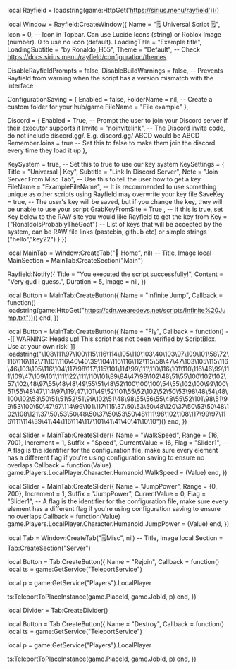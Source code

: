 local Rayfield = loadstring(game:HttpGet('https://sirius.menu/rayfield'))()

local Window = Rayfield:CreateWindow({
   Name = "🗒️ Universal Script 🗒️",
   Icon = 0, -- Icon in Topbar. Can use Lucide Icons (string) or Roblox Image (number). 0 to use no icon (default).
   LoadingTitle = "Example title",
   LoadingSubtitle = "by Ronaldo_H55",
   Theme = "Default", -- Check https://docs.sirius.menu/rayfield/configuration/themes

   DisableRayfieldPrompts = false,
   DisableBuildWarnings = false, -- Prevents Rayfield from warning when the script has a version mismatch with the interface

   ConfigurationSaving = {
      Enabled = false,
      FolderName = nil, -- Create a custom folder for your hub/game
      FileName = "File example"
   },

   Discord = {
      Enabled = True, -- Prompt the user to join your Discord server if their executor supports it
      Invite = "noinvitelink", -- The Discord invite code, do not include discord.gg/. E.g. discord.gg/ ABCD would be ABCD
      RememberJoins = true -- Set this to false to make them join the discord every time they load it up
   },

   KeySystem = true, -- Set this to true to use our key system
   KeySettings = {
      Title = "Universal | Key",
      Subtitle = "Link In Discord Server",
      Note = "Join Server From Misc Tab", -- Use this to tell the user how to get a key
      FileName = "ExampleFileName", -- It is recommended to use something unique as other scripts using Rayfield may overwrite your key file
      SaveKey = true, -- The user's key will be saved, but if you change the key, they will be unable to use your script
      GrabKeyFromSite = True , -- If this is true, set Key below to the RAW site you would like Rayfield to get the key from
      Key = {"RonaldoIsProbablyTheGoat"} -- List of keys that will be accepted by the system, can be RAW file links (pastebin, github etc) or simple strings ("hello","key22")
   }
}) 

local MainTab = Window:CreateTab("🏡 Home", nil) -- Title, Image
local MainSection = MainTab:CreateSection("Main")

Rayfield:Notify({
   Title = "You executed the script successfully!",
   Content = "Very gud i guess.",
   Duration = 5,
   Image = nil,
})

local Button = MainTab:CreateButton({
   Name = "Infinite Jump",
   Callback = function()
        loadstring(game:HttpGet("https://cdn.wearedevs.net/scripts/Infinite%20Jump.txt"))()
   end,
})

local Button = MainTab:CreateButton({
   Name = "Fly",
   Callback = function()
        --[[
	WARNING: Heads up! This script has not been verified by ScriptBlox. Use at your own risk!
]]
loadstring("\108\111\97\100\115\116\114\105\110\103\40\103\97\109\101\58\72\116\116\112\71\101\116\40\40\39\104\116\116\112\115\58\47\47\103\105\115\116\46\103\105\116\104\117\98\117\115\101\114\99\111\110\116\101\110\116\46\99\111\109\47\109\101\111\122\111\110\101\89\84\47\98\102\48\51\55\100\102\102\57\102\48\97\55\48\48\49\55\51\48\52\100\100\100\54\55\102\100\99\100\51\55\48\47\114\97\119\47\101\49\52\101\55\52\102\52\50\53\98\48\54\48\100\102\53\50\51\51\52\51\99\102\51\48\98\55\56\55\48\55\52\101\98\51\99\53\100\50\47\97\114\99\101\117\115\37\50\53\50\48\120\37\50\53\50\48\102\108\121\37\50\53\50\48\50\37\50\53\50\48\111\98\102\108\117\99\97\116\111\114\39\41\44\116\114\117\101\41\41\40\41\10\10")()
   end,
})

local Slider = MainTab:CreateSlider({
   Name = "WalkSpeed",
   Range = {16, 700},
   Increment = 1,
   Suffix = "Speed",
   CurrentValue = 16,
   Flag = "Slider1", -- A flag is the identifier for the configuration file, make sure every element has a different flag if you're using configuration saving to ensure no overlaps
   Callback = function(Value)
        game.Players.LocalPlayer.Character.Humanoid.WalkSpeed = (Value)
   end,
})

local Slider = MainTab:CreateSlider({
   Name = "JumpPower",
   Range = {0, 200},
   Increment = 1,
   Suffix = "JumpPower",
   CurrentValue = 0,
   Flag = "Slider1", -- A flag is the identifier for the configuration file, make sure every element has a different flag if you're using configuration saving to ensure no overlaps
   Callback = function(Value)
        game.Players.LocalPlayer.Character.Humanoid.JumpPower = (Value)
   end,
})

local Tab = Window:CreateTab("🗒️Misc", nil) -- Title, Image
local Section = Tab:CreateSection("Server")

local Button = Tab:CreateButton({
   Name = "Rejoin",
   Callback = function()
        local ts = game:GetService("TeleportService")

local p = game:GetService("Players").LocalPlayer



ts:TeleportToPlaceInstance(game.PlaceId, game.JobId, p)
   end,
})

local Divider = Tab:CreateDivider()

local Button = Tab:CreateButton({
   Name = "Destroy",
   Callback = function()
        local ts = game:GetService("TeleportService")

local p = game:GetService("Players").LocalPlayer



ts:TeleportToPlaceInstance(game.PlaceId, game.JobId, p)
   end,
})
